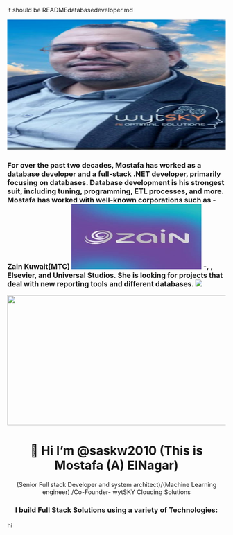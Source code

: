 it should be READMEdatabasedeveloper.md

<div id="header" align="center">
  <img src="https://github.com/saskw2010/saskw2010/blob/main/Mossologoc.jpg"  width="600" height="300"/>
  <div align="left">
   <h3>
For over the past two decades, Mostafa has worked as a database developer and a full-stack .NET developer, primarily focusing on databases. Database development is his strongest suit, including tuning, programming, ETL processes, and more. Mostafa has worked with well-known corporations such as
-Zain Kuwait(MTC)  <img src="https://github.com/saskw2010/saskw2010/blob/main/zainlogo.jpg" width="300" height="150"/> 
-, , Elsevier, and Universal Studios. She is looking for projects that deal with new reporting tools and different databases.
    <img src="https://media.giphy.com/media/hvRJCLFzcasrR4ia7z/giphy.gif" width="30px"/>
  </h3>
  <img src="https://media.giphy.com/media/dWesBcTLavkZuG35MI/giphy.gif" width="600" height="300"/>
</div>
<div align="center">
   <h1>👋 Hi I’m @saskw2010 (This is Mostafa (A) ElNagar) </h1>   
(Senior Full stack Developer and system architect)/(Machine Learning engineer) /Co-Founder- wytSKY Clouding Solutions
<h3> I build Full Stack Solutions using a variety of Technologies: </h3>
</div>
</div>


<div align="Center">

</div>

hi
